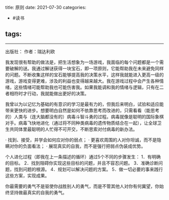 title: 原则
date: 2021-07-30
categories:
- #读书 

tags:
- 
---

出版社：
作者：瑞达利欧

我发现很有帮助的做法是，把生活想象为一场游戏，我面临的每个问题都是一个需要破解的谜。我通过解谜获得一块宝石，即一项原则，它能帮助我在未来避免同样的问题。不断收集这样的宝石能够提高我的决策水平，这样我就能进入更高一级的游戏，游戏变得更难，涉及的利益也变得越来越大。我在游戏过程中会产生各种情绪，这些情绪可能帮助我也可能伤害我。如果我能调和我的情绪与逻辑，只有在二者相符时才行动，我就能做出更好的决策。

我曾以为以记忆为基础的有意识的学习是最有力的，但我后来明白，试验和适应能带来更快的进步。想要明白自然是如何不依靠思考而改进的，只需看看（能思考的）人类与（连大脑都没有的）病毒斗智斗勇的过程。病毒就像是聪明的国际象棋对手。病毒飞快地进化（通过将不同种类病毒的遗传物质结合在一起），让全球卫生共同体里最聪明的人忙得不可开交，不断思索对付病毒的新办法。

· 找到、接受，并学会如何应对你的弱点；
· 更喜欢周围的人对你坦诚，而不是隐瞒对你的负面看法；
· 展现真实的自我，而不是强行把弱点伪装成优势。

个人进化过程（即我在上一条描述的循环）通过5个不同的步骤发生：
1．有明确的目标。
2．找到阻碍你实现这些目标的问题，并且不容忍问题。
3．准确诊断问题，找到问题的根源。
4．规划可以解决问题的方案。
5．做一切必要的事来践行这些方案，实现成果。

你最需要的勇气不是驱使你战胜别人的勇气，而是不管其他人对你有何冀望，你始终坚持做最真实的自我的勇气。
